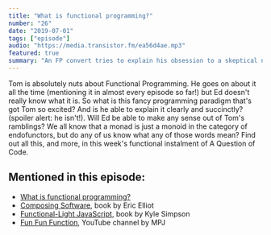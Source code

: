 ```yaml
---
title: "What is functional programming?"
number: "26"
date: "2019-07-01"
tags: ["episode"]
audio: "https://media.transistor.fm/ea56d4ae.mp3"
featured: true
summary: "An FP convert tries to explain his obsession to a skeptical newbie coder."
---
```


Tom is absolutely nuts about Functional Programming. He goes on about it all the time (mentioning it in almost every episode so far!) but Ed doesn't really know what it is. So what is this fancy programming paradigm that's got Tom so excited? And is he able to explain it clearly and succinctly? (spoiler alert: he isn't!). Will Ed be able to make any sense out of Tom's ramblings? We all know that a monad is just a monoid in the category of endofunctors, but do any of us know what any of those words mean? Find out all this, and more, in this week's functional instalment of A Question of Code.

## Mentioned in this episode:

* [What is functional programming?](https://medium.com/javascript-scene/master-the-javascript-interview-what-is-functional-programming-7f218c68b3a0)
* [Composing Software](https://leanpub.com/composingsoftware), book by Eric Elliot
* [Functional-Light JavaScript](https://github.com/getify/Functional-Light-JS), book by Kyle Simpson
* [Fun Fun Function](https://www.youtube.com/channel/UCO1cgjhGzsSYb1rsB4bFe4Q), YouTube channel by MPJ
